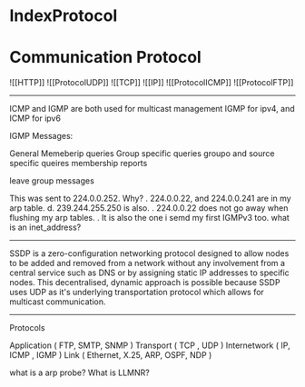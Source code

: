 # IndexProtocol


# Communication Protocol

![[HTTP]]
![[ProtocolUDP]]
![[TCP]]
![[IP]]
![[ProtocolICMP]]
![[ProtocolFTP]]


___

ICMP and IGMP are both used for multicast management
IGMP for ipv4, and ICMP for ipv6

IGMP Messages:

General Memeberip queries
Group specific queries
groupo and source specific queires
membership reports

leave group messages

This was sent to 224.0.0.252. Why?
    . 224.0.0.22, and 224.0.0.241 are in my arp table.
    d. 239.244.255.250 is also.
    . 224.0.0.22 does not go away when flushing my arp tables.
    . It is also the one i semd my first IGMPv3 too.
    what is an inet_address?


___


SSDP is a zero-configuration networking protocol designed to allow nodes to be added and removed from a network without any involvement from a central service such as DNS or by assigning static IP addresses to specific nodes. This decentralised, dynamic approach is possible because SSDP uses UDP as it's underlying transportation protocol which allows for multicast communication.


___

Protocols

Application ( FTP, SMTP, SNMP )
Transport ( TCP , UDP )
Internetwork ( IP, ICMP , IGMP )
Link ( Ethernet, X.25, ARP, OSPF, NDP )

what is a arp probe?
What is LLMNR?
